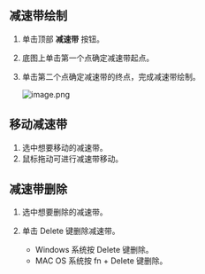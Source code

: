 ## 减速带绘制


1. 单击顶部 **减速带** 按钮。

4. 底图上单击第一个点确定减速带起点。

5. 单击第二个点确定减速带的终点，完成减速带绘制。

   ![image.png](https://bce.bdstatic.com/doc/Apollo-Homepage-Document/Apollo_Beta_Doc/image_5a1615e.png)


## 移动减速带

1. 选中想要移动的减速带。
2. 鼠标拖动可进行减速带移动。



## 减速带删除

1. 选中想要删除的减速带。

2. 单击 Delete 键删除减速带。

   - Windows 系统按 Delete 键删除。
   - MAC OS 系统按 fn + Delete 键删除。